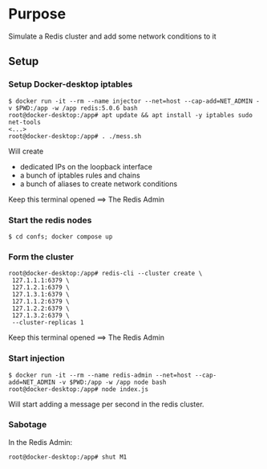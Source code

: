 # Purpose

Simulate a Redis cluster and add some network conditions to it

## Setup

### Setup Docker-desktop iptables

```
$ docker run -it --rm --name injector --net=host --cap-add=NET_ADMIN -v $PWD:/app -w /app redis:5.0.6 bash
root@docker-desktop:/app# apt update && apt install -y iptables sudo net-tools
<...>
root@docker-desktop:/app# . ./mess.sh
```

Will create 
* dedicated IPs on the loopback interface
* a bunch of iptables rules and chains
* a bunch of aliases to create network conditions

Keep this terminal opened ==> The Redis Admin

### Start the redis nodes

```
$ cd confs; docker compose up
```

### Form the cluster

```
root@docker-desktop:/app# redis-cli --cluster create \
 127.1.1.1:6379 \
 127.1.2.1:6379 \
 127.1.3.1:6379 \
 127.1.1.2:6379 \
 127.1.2.2:6379 \
 127.1.3.2:6379 \
 --cluster-replicas 1

```
Keep this terminal opened ==> The Redis Admin

### Start injection

```
$ docker run -it --rm --name redis-admin --net=host --cap-add=NET_ADMIN -v $PWD:/app -w /app node bash
root@docker-desktop:/app# node index.js
```

Will start adding a message per second in the redis cluster.

### Sabotage
In the Redis Admin:
```
root@docker-desktop:/app# shut M1
```


